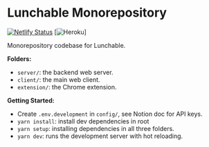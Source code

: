 # Lunchable Monorepository

[![Netlify Status](https://api.netlify.com/api/v1/badges/941e06fb-c043-4327-a6f9-acd67804bc74/deploy-status)](https://app.netlify.com/sites/lunchable/deploys)
[![Heroku](https://heroku-badge.herokuapp.com/?app=lunchable-api)]

Monorepository codebase for Lunchable.

**Folders:**

- `server/`: the backend web server.
- `client/`: the main web client.
- `extension/`: the Chrome extension.

**Getting Started:**

- Create `.env.development` in `config/`, see Notion doc for API keys.
- `yarn install`: install dev dependencies in root
- `yarn setup`: installing dependencies in all three folders.
- `yarn dev`: runs the development server with hot reloading.
